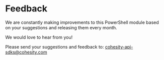 # Feedback

We are constantly making improvements to this PowerShell module based on your suggestions and releasing them every month.

We would love to hear from you!

Please send your suggestions and feedback to: [cohesity-api-sdks@cohesity.com](mailto:cohesity-api-sdks@cohesity.com)

